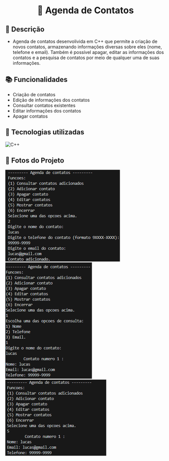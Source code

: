 <h1 align="center">📒 Agenda de Contatos</h1>

## :memo: Descrição
*  Agenda de contatos desenvolivida em C++ que permite a criação de novos contatos, armazenando informações diversas sobre eles (nome, telefone e email). Também é possível apagar, editar as informações dos contatos e a pesquisa de contatos por meio de qualquer uma de suas informações. 
## :books: Funcionalidades
* Criação de contatos
* Edição de informações dos contatos
* Consultar contatos existentes
* Editar informações dos contatos
* Apagar contatos

## :wrench: Tecnologias utilizadas

<div>
  <img src="https://img.shields.io/badge/c++-%2300599C.svg?style=for-the-badge&logo=c%2B%2B&logoColor=white" alt="C++">
</div>

## 📸 Fotos do Projeto
  <div>
  <img src="imagensProjeto\agendadecontatos1.png" />

    
  <img src="imagensProjeto\agendadecontatos2.png" />

      
  <img src="imagensProjeto\agendadecontatos3.png" />    
  <div>
          

